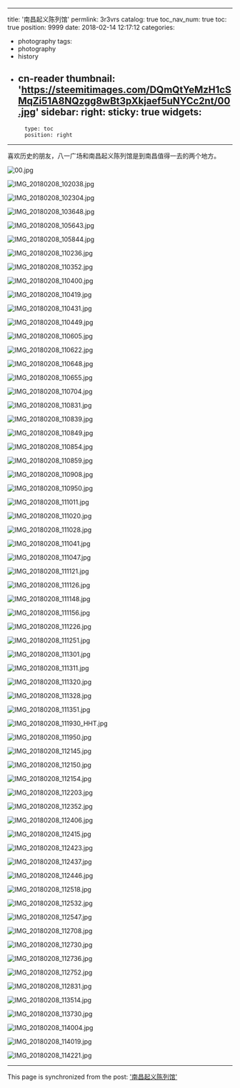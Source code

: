 
---
title: '南昌起义陈列馆'
permlink: 3r3vrs
catalog: true
toc_nav_num: true
toc: true
position: 9999
date: 2018-02-14 12:17:12
categories:
- photography
tags:
- photography
- history
- cn-reader
thumbnail: 'https://steemitimages.com/DQmQtYeMzH1cSMqZi51A8NQzgg8wBt3pXkjaef5uNYCc2nt/00.jpg'
sidebar:
    right:
        sticky: true
widgets:
    -
        type: toc
        position: right
---


喜欢历史的朋友，八一广场和南昌起义陈列馆是到南昌值得一去的两个地方。

![00.jpg](https://steemitimages.com/DQmQtYeMzH1cSMqZi51A8NQzgg8wBt3pXkjaef5uNYCc2nt/00.jpg)

![IMG_20180208_102038.jpg](https://steemitimages.com/DQmWdgDWfYik2S8uFQHDa73LywVUdQV9yfgFoXUDkH1HpB6/IMG_20180208_102038.jpg)

![IMG_20180208_102304.jpg](https://steemitimages.com/DQmS54CSt6qVVqQWZP5BR19aAovYeLEFXXygM3j28agGorU/IMG_20180208_102304.jpg)

![IMG_20180208_103648.jpg](https://steemitimages.com/DQmc3RJ4kMNT9EWZ9hPwBMtwCoF17NsTbCXGArhGkbyTbsa/IMG_20180208_103648.jpg)

![IMG_20180208_105643.jpg](https://steemitimages.com/DQmQJy7SfyckUscKoH37sUPyjTeASvuFV2uYrSRdsZjYtYd/IMG_20180208_105643.jpg)

![IMG_20180208_105844.jpg](https://steemitimages.com/DQmTjGWGLdoqNzXpn6JVjTHPbXUjLFE4AXb3q3DeULPSZYe/IMG_20180208_105844.jpg)

![IMG_20180208_110236.jpg](https://steemitimages.com/DQmaEv8rg3L6iMh5quEASoJWVTKF9dN4G4k3KQknEjdmr6W/IMG_20180208_110236.jpg)


![IMG_20180208_110352.jpg](https://steemitimages.com/DQmXhQBvKGdsWro63qwMJzwDCrvotocDRDzH4bw2iBgprGv/IMG_20180208_110352.jpg)

![IMG_20180208_110400.jpg](https://steemitimages.com/DQme5ZJLdAhA3zTaNHzSk4U4FvG4bTDqkXyt2jvYqoox9Qv/IMG_20180208_110400.jpg)

![IMG_20180208_110419.jpg](https://steemitimages.com/DQmcxXjz748p1NuqPutsPfSLHaUFAHpu59pFJZkn9iM7Wja/IMG_20180208_110419.jpg)

![IMG_20180208_110431.jpg](https://steemitimages.com/DQmWd7mAMV7jPz3owg199jLrJRXBPe5giDDfVDbUmbNdHgC/IMG_20180208_110431.jpg)

![IMG_20180208_110449.jpg](https://steemitimages.com/DQmXVGBuhxcehyVcqnzpFoWa4gW5uXiqst2pXSwA6YddUzu/IMG_20180208_110449.jpg)

![IMG_20180208_110605.jpg](https://steemitimages.com/DQmdjW9TPzA3BxuF4jNqdWf1k5b9zNZZVxs5fLB2Ezw2UpK/IMG_20180208_110605.jpg)

![IMG_20180208_110622.jpg](https://steemitimages.com/DQmeWR2ojxnX6PBKtJdHqEcAsc4dU3zQ1sjZNLmkdvtwtB6/IMG_20180208_110622.jpg)

![IMG_20180208_110648.jpg](https://steemitimages.com/DQmeQCnNy8sMnk2SjcQNnBXkRcD3GfeYxbtFZePC6qHErz2/IMG_20180208_110648.jpg)

![IMG_20180208_110655.jpg](https://steemitimages.com/DQmeqHRXQLkatxTsRGiNcckae29MceNzyUp4KaPPoZURa6u/IMG_20180208_110655.jpg)

![IMG_20180208_110704.jpg](https://steemitimages.com/DQmRpAUvC5h71pnXDUiCQ3kB753CeFCc1fKYbckvda5a4kH/IMG_20180208_110704.jpg)

![IMG_20180208_110831.jpg](https://steemitimages.com/DQmXt6bi268m13gKHY6m5dq9Yd6sdo5HNMxJJgZdbagaQhj/IMG_20180208_110831.jpg)

![IMG_20180208_110839.jpg](https://steemitimages.com/DQmf3KowXUwbKUyMLgCKhrU91gzZsie3B6zS4NbDHQJYxBD/IMG_20180208_110839.jpg)

![IMG_20180208_110849.jpg](https://steemitimages.com/DQmRALd7EGgLPUbNBJxgPqvf5FrHbfGgF6jpdXUUPyPz8FM/IMG_20180208_110849.jpg)

![IMG_20180208_110854.jpg](https://steemitimages.com/DQmaWx2KgnaK59dpwhuz64jAYKzoS11aaycqRgtGYLDhtZf/IMG_20180208_110854.jpg)

![IMG_20180208_110859.jpg](https://steemitimages.com/DQmeJM6XJ3tEs8MNFvjSEWjxWSFBpQUYd2jzpmzJumLzexy/IMG_20180208_110859.jpg)

![IMG_20180208_110908.jpg](https://steemitimages.com/DQmTtsMwc5owU5TMozMmGyHD8bB2WPQuQSprxVffodJGLVt/IMG_20180208_110908.jpg)

![IMG_20180208_110950.jpg](https://steemitimages.com/DQmUqvdLp4mehgBwWFsmewHCgrdAkFfu9wTKSEhmyrbWheq/IMG_20180208_110950.jpg)

![IMG_20180208_111011.jpg](https://steemitimages.com/DQmNkWsQYzRxkEb7fHUDJ8huchdRZUKZcCYHFoyD32nL9yg/IMG_20180208_111011.jpg)

![IMG_20180208_111020.jpg](https://steemitimages.com/DQmYXL55ktieqju8k83STGCWUUHNiXVkMiMEnYpNfSyMtSH/IMG_20180208_111020.jpg)

![IMG_20180208_111028.jpg](https://steemitimages.com/DQmaM96eQpSjq4BwzuseQZ5Key267aUgNqaHNiBtSQ8vFTp/IMG_20180208_111028.jpg)

![IMG_20180208_111041.jpg](https://steemitimages.com/DQmbNFMw51LKYgYvF9kc6iNHGZT8vB518tfSw84BNjgbLCJ/IMG_20180208_111041.jpg)

![IMG_20180208_111047.jpg](https://steemitimages.com/DQmVSf3JZqzDZMhLvWYBpmHWTrQsyMv91aBV78YFXbU879c/IMG_20180208_111047.jpg)

![IMG_20180208_111121.jpg](https://steemitimages.com/DQmWjjUNm59Sp676HCVMwdcdA1pyDnuC29HkmttPu13nncq/IMG_20180208_111121.jpg)

![IMG_20180208_111126.jpg](https://steemitimages.com/DQmTvcpvokb9RY1iTbk55Za4nTD1xogSgEknw5WHQfFTgbm/IMG_20180208_111126.jpg)

![IMG_20180208_111148.jpg](https://steemitimages.com/DQmfDRvaB3YFoomBrv86MQ6rstRNo2Yqq63xhMAFz26wPrg/IMG_20180208_111148.jpg)

![IMG_20180208_111156.jpg](https://steemitimages.com/DQmXtFm1w7cc9RD8CFcSrMfM93xyF9poVapuMH4AoHS9xqa/IMG_20180208_111156.jpg)


![IMG_20180208_111226.jpg](https://steemitimages.com/DQmTFkEwhxQS1BWqjrXH94mDTt38et3BT8aJb6HzaxMXBQn/IMG_20180208_111226.jpg)

![IMG_20180208_111251.jpg](https://steemitimages.com/DQmeAxJdJNWqW94ykwrztBcpxkf4hC16hi6TrP5rsFh4h7g/IMG_20180208_111251.jpg)

![IMG_20180208_111301.jpg](https://steemitimages.com/DQmPLrjrygkarEdDJa9Y5qwzhq3XArMtF1vCzWdBAxAj9te/IMG_20180208_111301.jpg)


![IMG_20180208_111311.jpg](https://steemitimages.com/DQmdGXPD7WeufEMzp1YL7aA7HutBZRbnbYzqnreHQhG8Cd5/IMG_20180208_111311.jpg)


![IMG_20180208_111320.jpg](https://steemitimages.com/DQmTKqg6rsjLT2Xp6XU9g2Gd6JZ8UBnZDQs5EohcFvMXxzH/IMG_20180208_111320.jpg)

![IMG_20180208_111328.jpg](https://steemitimages.com/DQmVWMcwWy8R8YvYDoWxpW3F2XgJTneEMD7vVM17BV7A6JJ/IMG_20180208_111328.jpg)


![IMG_20180208_111351.jpg](https://steemitimages.com/DQmPnp9WxTtxgCUTm88BBBaUwFoFHaywjmiffhD3bguzWRL/IMG_20180208_111351.jpg)

![IMG_20180208_111930_HHT.jpg](https://steemitimages.com/DQmbsWtusLcxMKa1xRz6MApAFphqmTtTketMZEGMXS5CwZS/IMG_20180208_111930_HHT.jpg)

![IMG_20180208_111950.jpg](https://steemitimages.com/DQmQyNRjQ4tFCqhyeysDyKcs9WaqN1wh8R3TNRJnGM7mYt7/IMG_20180208_111950.jpg)

![IMG_20180208_112145.jpg](https://steemitimages.com/DQmPDzCysPKxnNatYVG58KYDs5UXJfb1SpoX82vPqAcLELk/IMG_20180208_112145.jpg)

![IMG_20180208_112150.jpg](https://steemitimages.com/DQmPxno5gG3QSqdNQizYoZAicYqgmHF2uFPqvzJRF164zMN/IMG_20180208_112150.jpg)

![IMG_20180208_112154.jpg](https://steemitimages.com/DQmdBcXYp9Ca357zFsLmeqxe8U9vp3uCH9X1qNUXokpLV1m/IMG_20180208_112154.jpg)

![IMG_20180208_112203.jpg](https://steemitimages.com/DQmSnxd1JdMk1jQYYYrAL423P4diHnoFyQ3B2kmaFJ6GKpc/IMG_20180208_112203.jpg)

![IMG_20180208_112352.jpg](https://steemitimages.com/DQmSLioqxUFKXB5mp5CuFwqFFcXZ7ku2i7g2NhLEkzD7WH3/IMG_20180208_112352.jpg)


![IMG_20180208_112406.jpg](https://steemitimages.com/DQmSJ15KQsxuoDpoZggmMUFViUMjUAemayVSApcN1JV9aen/IMG_20180208_112406.jpg)


![IMG_20180208_112415.jpg](https://steemitimages.com/DQmW9GF3tkh1TPJYDLMJEsYyXUvF8TTMGMqdDmJtvQeRTXR/IMG_20180208_112415.jpg)


![IMG_20180208_112423.jpg](https://steemitimages.com/DQmdGyed2XQF5rcP7ceLQP1VKZ5ZLVidYj34ik3FeKdNuRh/IMG_20180208_112423.jpg)

![IMG_20180208_112437.jpg](https://steemitimages.com/DQmQSxtNeDzKM3VzZEdSCq11SewU8q6i3yYLiydn5vhDguf/IMG_20180208_112437.jpg)

![IMG_20180208_112446.jpg](https://steemitimages.com/DQmRtGcMVfAta6uHZtcpAYszRtjFoiPYg1r5mVP25EBYMwb/IMG_20180208_112446.jpg)

![IMG_20180208_112518.jpg](https://steemitimages.com/DQmeiMs82HTiLq7yPaQD9yuRJL7NR79CB8REVKSTMKzKNzg/IMG_20180208_112518.jpg)

![IMG_20180208_112532.jpg](https://steemitimages.com/DQmUTDynj3yK9d3K4QJ7HHpP1BgERAG8vpo4Ne9P4UnegUx/IMG_20180208_112532.jpg)

![IMG_20180208_112547.jpg](https://steemitimages.com/DQmNdzghnnvhyGBWo8frgo8xKG1uQjoTAAnfpTMjyaVywjV/IMG_20180208_112547.jpg)

![IMG_20180208_112708.jpg](https://steemitimages.com/DQmaqFLicAw7XYYja6Ai7URkzWHBiigJdtZSiD35b41KRqi/IMG_20180208_112708.jpg)

![IMG_20180208_112730.jpg](https://steemitimages.com/DQmaBViuTX4ePemvmtQADKr7MXnBZ15SBgq9ngLJSrmeKGM/IMG_20180208_112730.jpg)

![IMG_20180208_112736.jpg](https://steemitimages.com/DQmQm2mdjFzipENJyHqhj1HSdfqaBXmdTYkRzeXHL3Lm8T8/IMG_20180208_112736.jpg)

![IMG_20180208_112752.jpg](https://steemitimages.com/DQmWxeQgGffNZwRogvhf6bBLpwMgCGjPckgjeVLjEdLG28D/IMG_20180208_112752.jpg)

![IMG_20180208_112831.jpg](https://steemitimages.com/DQmQiCJ8bZisjBVHNRd7qoU8UGWDJ9UDahQkGjCa97QpBrb/IMG_20180208_112831.jpg)

![IMG_20180208_113514.jpg](https://steemitimages.com/DQmRHWEUV6wbKsGHzUxoZ4bwVUAW6L46G64urvGAESKvMZ5/IMG_20180208_113514.jpg)

![IMG_20180208_113730.jpg](https://steemitimages.com/DQmd6yACLgDMRevBCsK7ry151tWF4EzwNpadhcBT452ic3i/IMG_20180208_113730.jpg)

![IMG_20180208_114004.jpg](https://steemitimages.com/DQmTpMaCbhoS6K1wATTTgfwm2kgxXo4DC8H2Nw7nCYhp4t2/IMG_20180208_114004.jpg)

![IMG_20180208_114019.jpg](https://steemitimages.com/DQmQztwdQhBYMnN5sWy8nYhYhoXXMLmUTg5BCB2kAxz6cGa/IMG_20180208_114019.jpg)

![IMG_20180208_114221.jpg](https://steemitimages.com/DQmVxTNT6WC48yaZVByKXiNhnUsrEwSEbfcxhaPp31s9BsT/IMG_20180208_114221.jpg)

- - -

This page is synchronized from the post: ['南昌起义陈列馆'](https://steemit.com/@rivalhw/3r3vrs)
